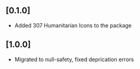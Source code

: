 ## [0.1.0]

* Added 307 Humanitarian Icons to the package

## [1.0.0]

* Migrated to null-safety, fixed deprication errors

